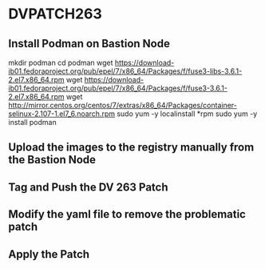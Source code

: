 # DVPATCH263

## Install Podman on Bastion Node

mkdir podman
cd podman
wget https://download-ib01.fedoraproject.org/pub/epel/7/x86_64/Packages/f/fuse3-libs-3.6.1-2.el7.x86_64.rpm
wget https://download-ib01.fedoraproject.org/pub/epel/7/x86_64/Packages/f/fuse3-3.6.1-2.el7.x86_64.rpm
wget http://mirror.centos.org/centos/7/extras/x86_64/Packages/container-selinux-2.107-1.el7_6.noarch.rpm
sudo yum -y localinstall *rpm
sudo yum -y install podman

## Upload the images to the registry manually from the Bastion Node


## Tag and Push the DV 263 Patch



## Modify the yaml file to remove the problematic patch



## Apply the Patch


